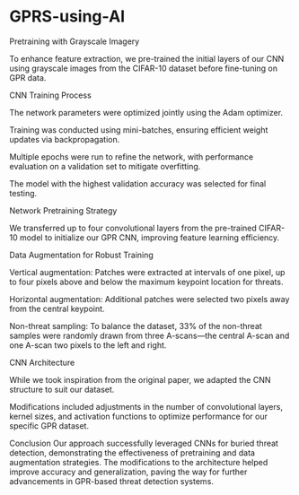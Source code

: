 # GPRS-using-AI
Pretraining with Grayscale Imagery

To enhance feature extraction, we pre-trained the initial layers of our CNN using grayscale images from the CIFAR-10 dataset before fine-tuning on GPR data.

CNN Training Process

The network parameters were optimized jointly using the Adam optimizer.

Training was conducted using mini-batches, ensuring efficient weight updates via backpropagation.

Multiple epochs were run to refine the network, with performance evaluation on a validation set to mitigate overfitting.

The model with the highest validation accuracy was selected for final testing.

Network Pretraining Strategy

We transferred up to four convolutional layers from the pre-trained CIFAR-10 model to initialize our GPR CNN, improving feature learning efficiency.

Data Augmentation for Robust Training

Vertical augmentation: Patches were extracted at intervals of one pixel, up to four pixels above and below the maximum keypoint location for threats.

Horizontal augmentation: Additional patches were selected two pixels away from the central keypoint.

Non-threat sampling: To balance the dataset, 33% of the non-threat samples were randomly drawn from three A-scans—the central A-scan and one A-scan two pixels to the left and right.

CNN Architecture

While we took inspiration from the original paper, we adapted the CNN structure to suit our dataset.

Modifications included adjustments in the number of convolutional layers, kernel sizes, and activation functions to optimize performance for our specific GPR dataset.

Conclusion
Our approach successfully leveraged CNNs for buried threat detection, demonstrating the effectiveness of pretraining and data augmentation strategies. The modifications to the architecture helped improve accuracy and generalization, paving the way for further advancements in GPR-based threat detection systems.
